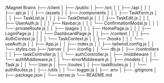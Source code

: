 /Magnet Brains
├── /client
│ ├── /public
│ ├── /src
│ │ ├── /api
│ │ │ ├── api.js
│ │ ├── /assets
│ │ ├── /components
│ │ │ ├── TaskForm.js
│ │ │ ├── TaskList.js
│ │ │ ├── TaskDetail.js
│ │ │ ├── TaskEdit.js
│ │ │ ├── UserAuth.js
│ │ │ ├── Navbar.js
│ │ │ └── ConfirmationModal.js
│ │ │ └── privateRoute.js
│ │ ├── /pages
│ │ │ ├── HomePage.js
│ │ │ ├── LoginPage.js
│ │ │ └── DashboardPage.js
│ │ ├── /context
│ │ │ ├── AuthContext.js
│ │ │ └── TaskContext.js
│ │ ├── /hooks
│ │ │ └── useAuth.js
│ │ ├── App.js
│ │ ├── index.js
│ │ ├── tailwind.config.js
│ │ └── styles.css
├── /server
│ ├── /config
│ │ └── db.js
│ ├── /controllers
│ │ ├── taskController.js
│ │ └── authController.js
│ ├── /middleware
│ │ └── authMiddleware.js
│ │ └── errorMiddeware.js
│ ├── /models
│ │ ├── Task.js
│ │ └── User.js
│ ├── /routes
│ │ ├── taskRoutes.js
│ │ └── authRoutes.js
│ ├── /utils
│ │ └── logger.js
│ ├── .env
│ ├── .gitignore
│ ├── package.json
│ └── server.js
└── README.md
